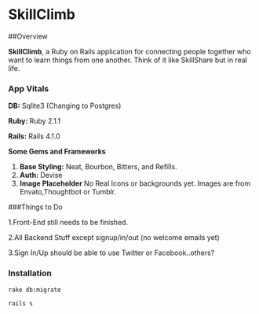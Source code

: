 # SkillClimb

##Overview

**SkillClimb**, a Ruby on Rails application for connecting people together who want to learn things from one another. Think of it like SkillShare but in real life.

### App Vitals

**DB:** Sqlite3 (Changing to Postgres) 

**Ruby:** Ruby 2.1.1

**Rails:** Rails 4.1.0

**Some Gems and Frameworks**

1. **Base Styling:** Neat, Bourbon, Bitters, and Refills.
2. **Auth:** Devise
3. **Image Placeholder** No Real Icons or backgrounds yet. Images are from Envato,Thoughtbot or Tumblr.

###Things to Do
  
  1.Front-End still needs to be finished. 
  
  2.All Backend Stuff except signup/in/out (no welcome emails yet)
  
  3.Sign In/Up should be able to use Twitter or Facebook..others?


### Installation

    rake db:migrate

    rails s
